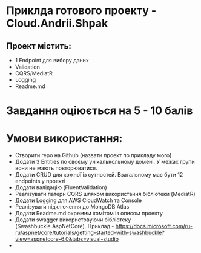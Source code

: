 # Приклда готового проекту - Cloud.Andrii.Shpak

## Проект містить:
- 1 Endpoint для вибору даних
- Validation
- CQRS/MediatR
- Logging
- Readme.md

# Завдання оціюється на 5 - 10 балів

# Умови використання:

- Створити repo на Github (назвати проект по прикладу мого)
- Додати 3 Entities по своєму унікальнольному домені. У межах групи вони не мають повторюватися.
- Додати CRUD для кожної із сутностей. Взагальному має бути 12 endpoints у проекті
- Додати валідацію (FluentValidation)
- Реалізувати патерн CQRS шляхом використання бібліотеки (MediatR)
- Додати Logging для AWS CloudWatch та Console
- Реалізувати підключення до MongoDB Atlas
- Додати Readme.md окремим комітом із описом проекту
- Додати swagger використовуючи бібліотеку (Swashbuckle.AspNetCore). Приклад - https://docs.microsoft.com/ru-ru/aspnet/core/tutorials/getting-started-with-swashbuckle?view=aspnetcore-6.0&tabs=visual-studio
- 


